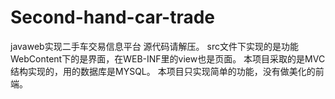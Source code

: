 # Second-hand-car-trade
javaweb实现二手车交易信息平台
源代码请解压。
src文件下实现的是功能
WebContent下的是界面，在WEB-INF里的view也是页面。
本项目采取的是MVC结构实现的，用的数据库是MYSQL。
本项目只实现简单的功能，没有做美化的前端。
